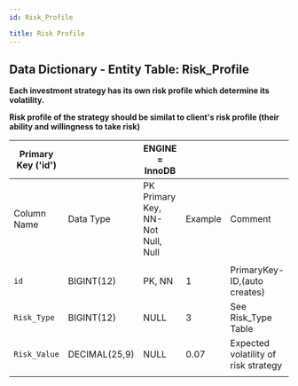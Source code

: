 ```yaml
---
id: Risk_Profile

title: Risk Profile
---
```


## Data Dictionary - Entity Table: Risk_Profile

**Each investment strategy has its own risk profile which determine its volatility.**

**Risk profile of the strategy should be similat to client's risk profile (their ability and willingness to take risk)**		


| Primary Key ('id')||ENGINE = InnoDB|||
|---|---|---|---|---|
|Column Name|Data Type|PK Primary Key, NN-Not Null, Null|Example|Comment|
||
|`id`|BIGINT(12)|PK, NN|1|PrimaryKey-ID,(auto creates)|
|`Risk_Type`|BIGINT(12)|NULL|3|See Risk_Type Table|
|`Risk_Value`|DECIMAL(25,9)|NULL|0.07|Expected volatility of risk strategy|
||
